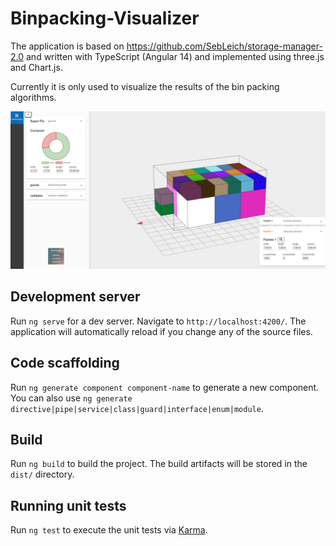 # Binpacking-Visualizer

The application is based on https://github.com/SebLeich/storage-manager-2.0 and written with TypeScript (Angular 14) and implemented using three.js and Chart.js.

Currently it is only used to visualize the results of the bin packing algorithms.

![](./doc/screenshot.png)

## Development server

Run `ng serve` for a dev server. Navigate to `http://localhost:4200/`. The application will automatically reload if you change any of the source files.

## Code scaffolding

Run `ng generate component component-name` to generate a new component. You can also use `ng generate directive|pipe|service|class|guard|interface|enum|module`.

## Build

Run `ng build` to build the project. The build artifacts will be stored in the `dist/` directory.

## Running unit tests

Run `ng test` to execute the unit tests via [Karma](https://karma-runner.github.io).


